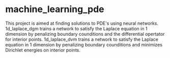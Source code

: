 # machine_learning_pde
This project is aimed at finding solutions to PDE's using neural networks.
1d_laplace_dgm trains a network to satisfy the Laplace equation in 1 dimension by penalizing boundary counditions and the differential opertator for interior points.
1d_laplace_dvm trains a network to satisfy the Laplace equation in 1 dimension by penalizing boundary counditions and minimizes Dirichlet energies on interior points.
